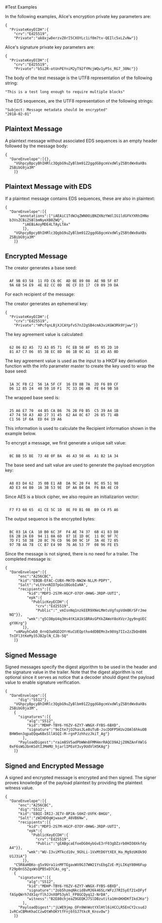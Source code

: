 
#Test Examples

In the following examples, Alice's encryption private key parameters are:

~~~~
{
  "PrivateKeyECDH":{
    "crv":"Ed25519",
    "Private":"ak8xjwDerzvZ0rI5CXOYLc1if0m7tv-QEIlc5xLZvNw"}}
~~~~

 Alice's signature private key parameters are:

~~~~
{
  "PrivateKeyECDH":{
    "crv":"Ed25519",
    "Private":"b5i2R-otUnPEYniM2yT92fYMcjWQv1yP5s_RG7_30Nc"}}
~~~~

The body of the test message is the UTF8 representation of the following string:

~~~~
"This is a test long enough to require multiple blocks"
~~~~

The EDS sequences, are the UTF8 representation of the following strings:

~~~~
"Subject: Message metadata should be encrypted"
"2018-02-01"
~~~~

## Plaintext Message

A plaintext message without associated EDS sequences is an empty header
followed by the message body:

~~~~
{
  "DareEnvelope":[{},
    "VGhpcyBpcyBhIHRlc3QgbG9uZyBlbm91Z2ggdG8gcmVxdWlyZSBtdWx0aXBs
  ZSBibG9ja3M"
    ]}
~~~~

## Plaintext Message with EDS

If a plaintext message contains EDS sequences, these are also in plaintext:

~~~~
{
  "DareEnvelope":[{
      "annotations":["iAEAiC1TdWJqZWN0OiBNZXNzYWdlIG1ldGFkYXRhIHNo
  b3VsZCBiZSBlbmNyeXB0ZWQ",
        "iAEBiAoyMDE4LTAyLTAx"
        ]},
    "VGhpcyBpcyBhIHRlc3QgbG9uZyBlbm91Z2ggdG8gcmVxdWlyZSBtdWx0aXBs
  ZSBibG9ja3M"
    ]}
~~~~

## Encrypted Message

The creator generates a base seed:

~~~~

  AF 9B 03 58  11 FD C6 0C  AD 0E 89 08  AE 9B 5F 07
  9A 6B 54 E9  4E 82 CC 0D  0E CF D3 17  C0 09 39 DA
~~~~

For each recipient of the message:

The creator generates an ephemeral key:

~~~~
{
  "PrivateKeyECDH":{
    "crv":"Ed25519",
    "Private":"HPcfqnLBjXJCAYpfvS7nJ2gSB4cmA3viKGW3Rk9Yjww"}}
~~~~

The key agreement value is calculated:

~~~~

  62 06 82 A5  72 A3 05 71  FC EB 50 8F  05 95 2D 10
  81 A7 C7 06  85 3B EC 8D  86 1B 0C A1  1E A5 A5 0D
~~~~

The key agreement value is used as the input to a HKDF key
derivation function with the info parameter 
master to create the key used to wrap the base seed:

~~~~

  1A 3C FB C2  56 1A 5F CF  16 E9 8B 7A  2D F6 B9 CF
  D6 12 85 24  48 59 10 F1  7C 33 D6 4B  FE 04 9B 58
~~~~

The wrapped base seed is:

~~~~

  25 A6 E7 70  44 B5 CA B6  76 2B F0 B5  C5 39 A4 1B
  47 74 58 A3  AD 27 31 45  62 A4 8C 67  26 85 71 4B
  C1 56 1F 6A  ED 04 19 A6
~~~~

This information is used to calculate the Recipient information
shown in the example below.

To encrypt a message, we first generate a unique salt value:


~~~~

  BC BB 55 BE  73 48 0F BA  46 A3 50 46  A1 B2 1A 34
~~~~

The base seed and salt value are used to generate the payload encryption
key:

~~~~

  A8 03 D4 62  35 0B E1 AB  DA 9C 20 F4  BC 05 51 98
  AD E3 44 B0  16 3B 53 9E  DF AA B4 DA  F6 BA 4E C0
~~~~

Since AES is a block cipher, we also require an initializarion vector:

~~~~

  F7 F3 60 65  41 CE 5C 1D  8E F0 B1 08  B9 C4 F5 A6
~~~~

The output sequence is the encrypted bytes:

~~~~

  BC 03 1A CA  10 B0 6C 3F  F4 AE 74 37  6B 41 83 D8
  E6 2B 2A E0  94 11 0A 6D  87 1E 1D 0C  11 0C 9F 7C
  7D F1 58 3B  20 8C 76 CD  96 D0 9C 1F  3A 4E 72 05
  97 7B 4A 78  CC B7 E4 90  76 A6 53 7F  08 96 FE E5
~~~~

Since the message is not signed, there is no need for a trailer.
The completed message is:

~~~~
{
  "DareEnvelope":[{
      "enc":"A256CBC",
      "kid":"EBQB-EFAC-CUBX-MH7D-NW2W-NLLM-PDPY",
      "Salt":"vLtVvnNID7pGo1BGobIaNA",
      "recipients":[{
          "kid":"MDP3-2S7M-HGCP-O7OY-OHWG-JRDP-UUTI",
          "epk":{
            "PublicKeyECDH":{
              "crv":"Ed25519",
              "Public":"_vmIsnNq1nzkEER9XNeLMmtuVgfspVdm8KrSFrJme
  NQ"}},
          "wmk":"g5CO0pU4q3Hs4tK1A1kSBRAsGPXkZAWoY8oXVzrJgy9ngUEC
  gYXKrg"}
        ]},
    "vAMayhCwbD_0rnQ3a0GD2OYrKuCUEQpthx4dDBEMn3x98Vg7IIx2zZbQnB86
  TnIFl3tKeMy35JB2plN_CJb-5Q"
    ]}
~~~~

## Signed Message

Signed messages specify the digest algorithm to be used in the header and
the signature value in the trailer. Note that the digest algorithm is not optional
since it serves as notice that a decoder should digest the payload value 
to enable signature verification.

~~~~
{
  "DareEnvelope":[{
      "dig":"S512"},
    "VGhpcyBpcyBhIHRlc3QgbG9uZyBlbm91Z2ggdG8gcmVxdWlyZSBtdWx0aXBs
  ZSBibG9ja3M",
    {
      "signatures":[{
          "alg":"S512",
          "kid":"MDHP-TBY6-Y6ZV-6ZY7-WNGX-FYBS-6BXD",
          "signature":"9oIte7jO2hasJLe8uTuB-JscDOFP5KUv2OAl6hkuOB
  BHW9en3qpaEQqw6BxSllASQI-M-rgnPJzhhzzJkiT_Ag"}
        ],
      "PayloadDigest":"raim8SV5adPbWWn8FMM4mrRAQCO9A2jZ0NZAnFXWlG
  0xF6sWGJbnKSdtIJMmMU_hjarlIPEoY3vy9UdVlH5KAg"}
    ]}
~~~~

## Signed and Encrypted Message

A signed and encrypted message is encrypted and then signed.
The signer proves knowledge of the payload plaintext by providing the
plaintext witness value.

~~~~
{
  "DareEnvelope":[{
      "enc":"A256CBC",
      "dig":"S512",
      "kid":"EBQI-IRIJ-JETV-BP2A-S6HZ-UVFK-BHGU",
      "Salt":"zWIHDOqWjwaazP_48VB6Nw",
      "recipients":[{
          "kid":"MDP3-2S7M-HGCP-O7OY-OHWG-JRDP-UUTI",
          "epk":{
            "PublicKeyECDH":{
              "crv":"Ed25519",
              "Public":"gEABgcaEfoeDG04ybGvE3rF03gDZzrb0HIO8Xkfdy
  A4"}},
          "wmk":"WU-I3viMTkcd10v_9GhLi-1VxMtD6YtXEX_Ha_Mg9zUKOk9O
  U1J3iA"}
        ]},
    "C5R8aHBKo-g5x9Ura1inMFTEgavWV0G37WW21YsEbgZzE-MjLIKqY80H6Fup
  F29p0nS5ZqxWsQPB5xD7CAs_og",
    {
      "signatures":[{
          "alg":"S512",
          "kid":"MDHP-TBY6-Y6ZV-6ZY7-WNGX-FYBS-6BXD",
          "signature":"2ob5hzmqNkcid8vMJ6k46SLrWFzJ7RISyEf21xDFyf
  fASpQWrh7dX1qrflhJJnX0P53ykl_FP8GCQyq12-NrDA",
          "witness":"B2E80chjeaZ9GEQKJ7SlDBzutita1HnOKHDKfIkdJKo"}
        ],
      "PayloadDigest":"jLWE9jmp_OFn9WnWotYXlHtl6iHCCLR5EnCY2csudJ
  1vRCxCBMnKhaCCzwOtWhOKYtfFnj6tGJ7tkcR_KnsvOw"}
    ]}
~~~~


